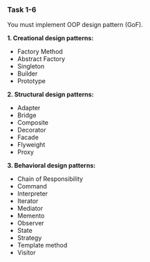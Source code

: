 ### Task 1-6

You must implement OOP design pattern (GoF).

**1. Creational design patterns:**
* Factory Method
* Abstract Factory
* Singleton
* Builder
* Prototype

**2. Structural design patterns:** 
* Adapter
* Bridge
* Composite
* Decorator
* Facade
* Flyweight
* Proxy

**3. Behavioral design patterns:**
* Chain of Responsibility
* Command
* Interpreter
* Iterator
* Mediator
* Memento
* Observer
* State
* Strategy
* Template method
* Visitor

